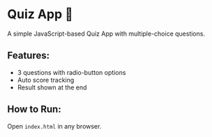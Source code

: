 # Quiz App 📝

A simple JavaScript-based Quiz App with multiple-choice questions.

## Features:
- 3 questions with radio-button options
- Auto score tracking
- Result shown at the end

## How to Run:
Open `index.html` in any browser.
